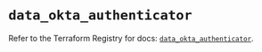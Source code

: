 # `data_okta_authenticator`

Refer to the Terraform Registry for docs: [`data_okta_authenticator`](https://registry.terraform.io/providers/okta/okta/4.7.0/docs/data-sources/authenticator).
